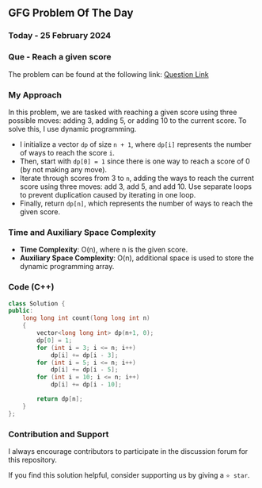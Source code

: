 ## GFG Problem Of The Day

### Today - 25 February 2024
### Que - Reach a given score
The problem can be found at the following link: [Question Link](https://www.geeksforgeeks.org/problems/reach-a-given-score-1587115621/1)

### My Approach
In this problem, we are tasked with reaching a given score using three possible moves: adding 3, adding 5, or adding 10 to the current score. 
To solve this, I use dynamic programming. 
- I initialize a vector `dp` of size `n + 1`, where `dp[i]` represents the number of ways to reach the score `i`.
- Then, start with `dp[0] = 1` since there is one way to reach a score of 0 (by not making any move). 
- Iterate through scores from 3 to `n`, adding the ways to reach the current score using three moves: add 3, add 5, and add 10. Use separate loops to prevent duplication caused by iterating in one loop.
- Finally, return `dp[n]`, which represents the number of ways to reach the given score.

### Time and Auxiliary Space Complexity
- **Time Complexity**: O(n), where n is the given score.
- **Auxiliary Space Complexity**: O(n), additional space is used to store the dynamic programming array.

### Code (C++)
```cpp
class Solution {
public:
    long long int count(long long int n)
    {
        vector<long long int> dp(n+1, 0);
        dp[0] = 1;
        for (int i = 3; i <= n; i++)
            dp[i] += dp[i - 3];
        for (int i = 5; i <= n; i++)
            dp[i] += dp[i - 5];
        for (int i = 10; i <= n; i++)
            dp[i] += dp[i - 10];

        return dp[n];
    }
};
```

### Contribution and Support

I always encourage contributors to participate in the discussion forum for this repository.

If you find this solution helpful, consider supporting us by giving a `⭐ star`.
